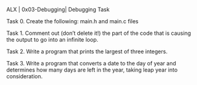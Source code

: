 ALX | 0x03-Debugging| Debugging Task


Task 0. Create the following: main.h and main.c files

Task 1. Comment out (don’t delete it!) the part of the code that is causing the output to go into an infinite loop.

Task 2. Write a program that prints the largest of three integers.

Task 3. Write a program that converts a date to the day of year and determines how many days are left in the year, taking leap year into consideration.


